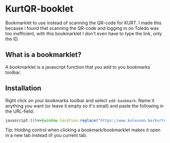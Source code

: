 # KurtQR-booklet
Bookmarklet to use instead of scanning the QR-code for KURT. I made this because i found that scanning the QR-code and logging in on Toledo was too inefficient, with this bookmarklet I don't even have to type the link, only the ID.

## What is a bookmarklet?
A bookmarklet is a javascript function that you add to you bookmarks toolbar.

## Installation
Right click on your bookmarks toolbar and select `add bookmark`. Name it anything you want (or leave it empty so it's small) and paste the following in the URL-field:
```js
javascript:(()=>{window.location.replace("https://www.kuleuven.be/kurtqr?id=".concat(prompt("ID on the KurtQR link","300000")));})();
```
Tip: Holding control when clicking a bookmark/bookmarklet makes it open in a new tab instead of you current tab.
